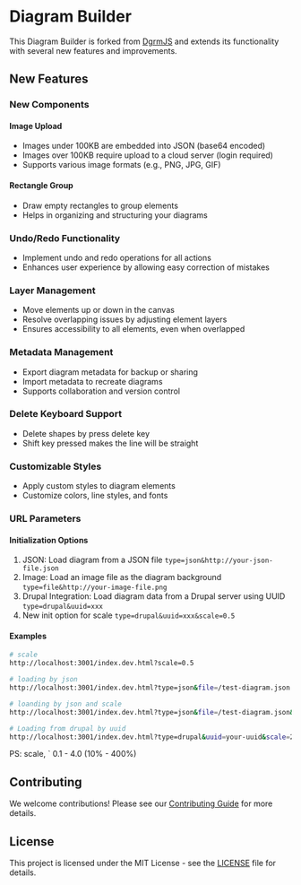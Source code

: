 # Diagram Builder

This Diagram Builder is forked from [DgrmJS](https://github.com/AlexeyBoiko/DgrmJS) and extends its functionality with several new features and improvements.

## New Features

### New Components

#### Image Upload
- Images under 100KB are embedded into JSON (base64 encoded)
- Images over 100KB require upload to a cloud server (login required)
- Supports various image formats (e.g., PNG, JPG, GIF)

#### Rectangle Group
- Draw empty rectangles to group elements
- Helps in organizing and structuring your diagrams

### Undo/Redo Functionality
- Implement undo and redo operations for all actions
- Enhances user experience by allowing easy correction of mistakes

### Layer Management
- Move elements up or down in the canvas
- Resolve overlapping issues by adjusting element layers
- Ensures accessibility to all elements, even when overlapped

### Metadata Management
- Export diagram metadata for backup or sharing
- Import metadata to recreate diagrams
- Supports collaboration and version control

### Delete Keyboard Support
- Delete shapes by press delete key 
- Shift key pressed makes the line will be straight

### Customizable Styles
- Apply custom styles to diagram elements
- Customize colors, line styles, and fonts


### URL Parameters

#### Initialization Options
1. JSON: Load diagram from a JSON file
   `type=json&http://your-json-file.json`
2. Image: Load an image file as the diagram background
   `type=file&http://your-image-file.png`
3. Drupal Integration: Load diagram data from a Drupal server using UUID
   `type=drupal&uuid=xxx`
4. New init option for scale
   `type=drupal&uuid=xxx&scale=0.5`

#### Examples

```bash
# scale
http://localhost:3001/index.dev.html?scale=0.5

# loading by json
http://localhost:3001/index.dev.html?type=json&file=/test-diagram.json

# loanding by json and scale
http://localhost:3001/index.dev.html?type=json&file=/test-diagram.json&scale=1.5

# Loading from drupal by uuid
http://localhost:3001/index.dev.html?type=drupal&uuid=your-uuid&scale=2.0
```

PS: scale, ` 0.1 - 4.0 (10% - 400%)

## Contributing

We welcome contributions! Please see our [Contributing Guide](link-to-contributing-guide) for more details.

## License

This project is licensed under the MIT License - see the [LICENSE](link-to-license) file for details.

